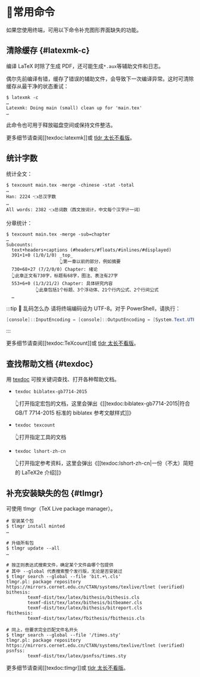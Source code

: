 # 🍖常用命令

如果您使用终端，可用以下命令补充图形界面缺失的功能。

## 清除缓存 {#latexmk-c}

编译 LaTeX 时除了生成 PDF，还可能生成`*.aux`等辅助文件和日志。

偶尔先前编译有错，缓存了错误的辅助文件，会导致下一次编译异常。这时可清除缓存从最干净的状态重试：

```shell
$ latexmk -c
…
Latexmk: Doing main (small) clean up for 'main.tex'
…
```

此命令也可用于释放磁盘空间或保持文件整洁。

更多细节请查阅[[texdoc:latexmk]]或 [tldr 太长不看版](https://tldr.inbrowser.app/pages/common/latexmk)。

## 统计字数

统计全文：

```shell
$ texcount main.tex -merge -chinese -stat -total
…
Han: 2224 👈总汉字数
…
All words: 2382 👈总词数（西文按词计，中文每个汉字计一词）
```

分章统计：

```shell
$ texcount main.tex -merge -sub=chapter
…
Subcounts:
  text+headers+captions (#headers/#floats/#inlines/#displayed)
  391+1+0 (1/0/1/0) _top_
                    👆第一章以前的部分，例如摘要
  730+68+27 (7/2/0/0) Chapter: 绪论
  👆此章正文有730字，标题有68字，图注、表注有27字
  553+6+0 (1/3/21/2) Chapter: 具体研究内容
           👆此章包括1个标题、3个浮动体、21个行内公式、2个行间公式
  …
```

:::tip 🤨 乱码怎么办
请将终端编码设为 UTF-8。对于 PowerShell，请执行：

```powershell
[console]::InputEncoding = [console]::OutputEncoding = [System.Text.UTF8Encoding]::new()
```

:::

更多细节请查阅[[texdoc:TeXcount]]或 [tldr 太长不看版](https://tldr.inbrowser.app/pages/common/texcount)。

## 查找帮助文档 {#texdoc}

用 [texdoc](https://tug.org/texdoc/) 可按关键词查找、打开各种帮助文档。

- `texdoc biblatex-gb7714-2015`

  👆打开指定宏包的文档，这里会弹出《[[texdoc:biblatex-gb7714-2015|符合 GB/T 7714-2015 标准的 biblatex 参考文献样式]]》

- `texdoc texcount`

  👆打开指定工具的文档

- `texdoc lshort-zh-cn`

  👆打开指定参考资料，这里会弹出《[[texdoc:lshort-zh-cn|一份（不太）简短的 LaTeX2e 介绍]]》

## 补充安装缺失的包 {#tlmgr}

可使用 tlmgr（TeX Live package manager）。

```shell
# 安装某个包
$ tlmgr install minted
…

# 升级所有包
$ tlmgr update --all
…

# 按正则表达式搜索文件，确定某个文件由哪个包提供
# 其中 --global 代表搜索整个发行版，无论是否安装过
$ tlmgr search --global --file 'bit.+\.cls'
tlmgr.pl: package repository https://mirrors.cernet.edu.cn/CTAN/systems/texlive/tlnet (verified)
bithesis:
        texmf-dist/tex/latex/bithesis/bithesis.cls
        texmf-dist/tex/latex/bithesis/bitbeamer.cls
        texmf-dist/tex/latex/bithesis/bitreport.cls
fbithesis:
        texmf-dist/tex/latex/fbithesis/fbithesis.cls

# 同上，但要求完全匹配文件名开头
$ tlmgr search --global --file '/times.sty'
tlmgr.pl: package repository https://mirrors.cernet.edu.cn/CTAN/systems/texlive/tlnet (verified)
psnfss:
        texmf-dist/tex/latex/psnfss/times.sty
```

更多细节请查阅[[texdoc:tlmgr]]或 [tldr 太长不看版](https://tldr.inbrowser.app/pages/common/tlmgr)。

